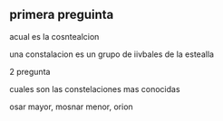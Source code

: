 ## primera preguinta

acual es la cosntealcion

una constalacion es un grupo de iivbales de la estealla

2 pregunta

cuales son las constelaciones mas conocidas

osar mayor, mosnar menor, orion